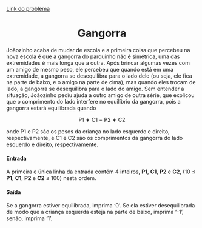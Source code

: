 [Link do problema](https://www.beecrowd.com.br/judge/problems/view/2455)
# <center>Gangorra</center>
Joãozinho acaba de mudar de escola e a primeira coisa que percebeu na nova escola é que a gangorra do parquinho não é simétrica, uma das extremidades é mais longa que a outra. Após brincar algumas vezes com um amigo de mesmo peso, ele percebeu que quando está em uma extremidade, a gangorra se desequilibra para o lado dele (ou seja, ele fica na parte de baixo, e o amigo na parte de cima), mas quando eles trocam de lado, a gangorra se desequilibra para o lado do amigo. Sem entender a situação, Joãozinho pediu ajuda a outro amigo de outra série, que explicou que o comprimento do lado interfere no equilíbrio da gangorra, pois a gangorra estará equilibrada quando

<center>P1 ∗ C1 = P2 ∗ C2</center>

onde P1 e P2 são os pesos da criança no lado esquerdo e direito, respectivamente, e C1 e C2 são os comprimentos da gangorra do lado esquerdo e direito, respectivamente.

#### Entrada
A primeira e única linha da entrada contém 4 inteiros, **P1**, **C1**, **P2** e **C2**, (10 ≤ **P1**, **C1**, **P2** e **C2** ≤ 100) nesta ordem.

#### Saída
Se a gangorra estiver equilibrada, imprima ‘0’. Se ela estiver desequilibrada de modo que a criança esquerda esteja na parte de baixo, imprima ‘-1’, senão, imprima ‘1’.